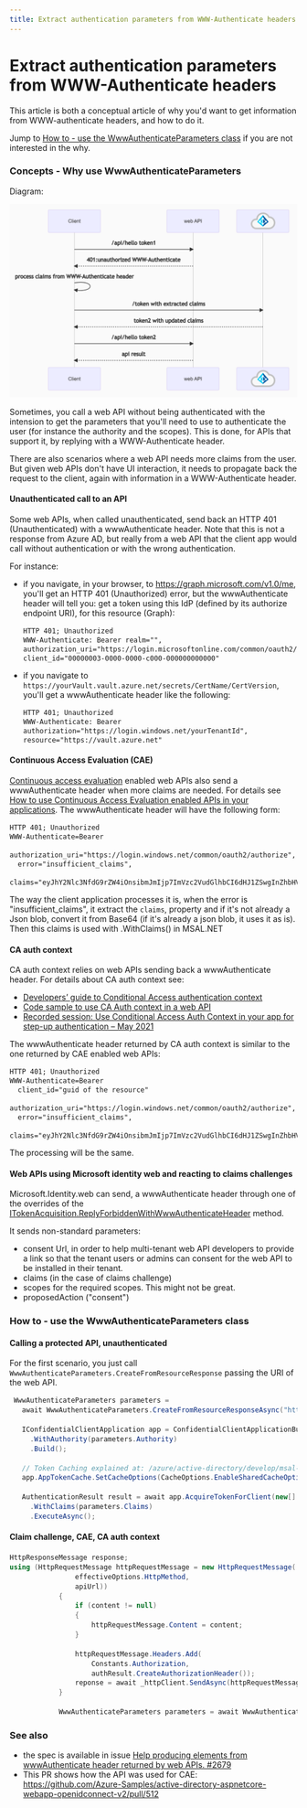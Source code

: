 ```yaml
---
title: Extract authentication parameters from WWW-Authenticate headers
---
```


# Extract authentication parameters from WWW-Authenticate headers

This article is both a conceptual article of why you'd want to get information from WWW-authenticate headers, and how to do it.

Jump to [How to - use the WwwAuthenticateParameters class](https://github.com/AzureAD/microsoft-authentication-library-for-dotnet/wiki/WWW-Authenticate-parameters#how-to---use-the-wwwauthenticateparameters-class) if you are not interested in the why.

### Concepts - Why use WwwAuthenticateParameters

Diagram:

![Flow between web API and a client](../media/auth-parameters-diagram.png)

Sometimes, you call a web API without being authenticated with the intension to get the parameters that you'll need to use to authenticate the user (for instance the authority and the scopes). This is done, for APIs that support it, by replying with a WWW-Authenticate header.

There are also scenarios where a web API needs more claims from the user. But given web APIs don't have UI interaction, it needs to propagate back the request to the client, again with information in a WWW-Authenticate header. 

#### Unauthenticated call to an API

Some web APIs, when called unauthenticated, send back an HTTP 401 (Unauthenticated) with a wwwAuthenticate header. Note that this is not a response from Azure AD, but really from a web API that the client app would call without authentication or with the wrong authentication. 

For instance:

- if you navigate, in your browser, to https://graph.microsoft.com/v1.0/me, you'll get an HTTP 401 (Unauthorized) error, but the wwwAuthenticate header will tell you: get a token using this IdP (defined by its authorize endpoint URI), for this resource (Graph):
  ```Text
  HTTP 401; Unauthorized
  WWW-Authenticate: Bearer realm="", authorization_uri="https://login.microsoftonline.com/common/oauth2/authorize", client_id="00000003-0000-0000-c000-000000000000"
  ```
- if you navigate to `https://yourVault.vault.azure.net/secrets/CertName/CertVersion`, you'll get a wwwAuthenticate header like the following:
   ```Text
  HTTP 401; Unauthorized
  WWW-Authenticate: Bearer authorization="https://login.windows.net/yourTenantId", resource="https://vault.azure.net"
   ```

#### Continuous Access Evaluation (CAE)

[Continuous access evaluation](/azure/active-directory/conditional-access/concept-continuous-access-evaluation) enabled web APIs also send a wwwAuthenticate header when more claims are needed. For details see [How to use Continuous Access Evaluation enabled APIs in your applications](/azure/active-directory/develop/app-resilience-continuous-access-evaluation). The wwwAuthenticate header will have the following form:
```Text
HTTP 401; Unauthorized
WWW-Authenticate=Bearer
  authorization_uri="https://login.windows.net/common/oauth2/authorize",
  error="insufficient_claims",
  claims="eyJhY2Nlc3NfdG9rZW4iOnsibmJmIjp7ImVzc2VudGlhbCI6dHJ1ZSwgInZhbHVlIjoiMTYwNDEwNjY1MSJ9fX0="
```

The way the client application processes it is, when the error is "insufficient_claims", it extract the `claims`, property and if it's not already a Json blob, convert it from Base64 (if it's already a json blob, it uses it as is). Then this claims is used with .WithClaims() in MSAL.NET

#### CA auth context

CA auth context relies on web APIs sending back a wwwAuthenticate header. For details about CA auth context see:
- [Developers’ guide to Conditional Access authentication context](/azure/active-directory/develop/developer-guide-conditional-access-authentication-context)
- [Code sample to use CA Auth context in a web API](https://github.com/Azure-Samples/ms-identity-ca-auth-context/blob/main/README.md)
- [Recorded session: Use Conditional Access Auth Context in your app for step-up authentication – May 2021](https://www.youtube.com/watch?v=_iO7CfoktTY)

The wwwAuthenticate header returned by CA auth context is similar to the one returned by CAE enabled web APIs:

```Text
HTTP 401; Unauthorized
WWW-Authenticate=Bearer
  client_id="guid of the resource"
  authorization_uri="https://login.windows.net/common/oauth2/authorize",
  error="insufficient_claims",
  claims="eyJhY2Nlc3NfdG9rZW4iOnsibmJmIjp7ImVzc2VudGlhbCI6dHJ1ZSwgInZhbHVlIjoiMTYwNDEwNjY1MSJ9fX0="
```

The processing will be the same.

#### Web APIs using Microsoft identity web and reacting to claims challenges

Microsoft.Identity.web can send, a wwwAuthenticate header through one of the overrides of the [ITokenAcquisition.ReplyForbiddenWithWwwAuthenticateHeader](/dotnet/api/microsoft.identity.web.itokenacquisition.replyforbiddenwithwwwauthenticateheader?view=azure-dotnet-preview) method.

It sends non-standard parameters:
- consent Url, in order to help multi-tenant web API developers to provide a link so that the tenant users or admins can consent for the web API to be installed in their tenant.
- claims (in the case of claims challenge)
- scopes for the required scopes. This might not be great.
- proposedAction ("consent")

### How to - use the WwwAuthenticateParameters class

#### Calling a protected API, unauthenticated
For the first scenario, you just call `WwwAuthenticateParameters.CreateFromResourceResponse` passing the URI of the web API.

```csharp
 WwwAuthenticateParameters parameters = 
   await WwwAuthenticateParameters.CreateFromResourceResponseAsync("https://yourVault.vault.azure.net/secrets/secret/version");

   IConfidentialClientApplication app = ConfidentialClientApplicationBuilder.Create(clientId)
     .WithAuthority(parameters.Authority)     
     .Build();

   // Token Caching explained at: /azure/active-directory/develop/msal-net-token-cache-serialization
   app.AppTokenCache.SetCacheOptions(CacheOptions.EnableSharedCacheOptions);

   AuthenticationResult result = await app.AcquireTokenForClient(new[] {"you_should_know_the_scope_in_advance")
     .WithClaims(parameters.Claims)
     .ExecuteAsync();
``` 

#### Claim challenge, CAE, CA auth context

```csharp
HttpResponseMessage response;
using (HttpRequestMessage httpRequestMessage = new HttpRequestMessage(
                effectiveOptions.HttpMethod,
                apiUrl))
            {
                if (content != null)
                {
                    httpRequestMessage.Content = content;
                }

                httpRequestMessage.Headers.Add(
                    Constants.Authorization,
                    authResult.CreateAuthorizationHeader());
                reponse = await _httpClient.SendAsync(httpRequestMessage).ConfigureAwait(false);
            }

            WwwAuthenticateParameters parameters = await WwwAuthenticateParameters.CreateFromResourceResponse(response );
```

### See also 
- the spec is available in issue [Help producing elements from wwwAuthenticate header returned by web APIs. #2679](https://github.com/AzureAD/microsoft-authentication-library-for-dotnet/issues/2679)
- This PR shows how the API was used for CAE: https://github.com/Azure-Samples/active-directory-aspnetcore-webapp-openidconnect-v2/pull/512

